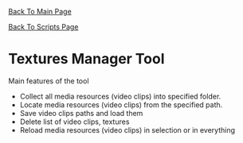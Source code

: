 [Back To Main Page](README.md)

[Back To Scripts Page](Scripts.md)

# Textures Manager Tool

Main features of the tool
* Collect all media resources (video clips) into specified folder.
* Locate media resources (video clips) from the specified path.
* Save video clips paths and load them
* Delete list of video clips, textures
* Reload media resources (video clips) in selection or in everything

